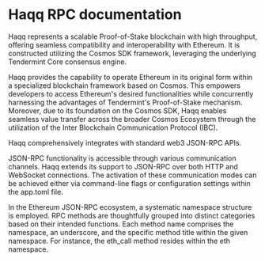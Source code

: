 # Haqq RPC documentation

Haqq represents a scalable Proof-of-Stake blockchain with high throughput, offering seamless compatibility and interoperability with Ethereum. It is constructed utilizing the Cosmos SDK framework, leveraging the underlying Tendermint Core consensus engine.

Haqq provides the capability to operate Ethereum in its original form within a specialized blockchain framework based on Cosmos. This empowers developers to access Ethereum's desired functionalities while concurrently harnessing the advantages of Tendermint's Proof-of-Stake mechanism. Moreover, due to its foundation on the Cosmos SDK, Haqq enables seamless value transfer across the broader Cosmos Ecosystem through the utilization of the Inter Blockchain Communication Protocol (IBC).

Haqq comprehensively integrates with standard web3 JSON-RPC APIs.

JSON-RPC functionality is accessible through various communication channels. Haqq extends its support to JSON-RPC over both HTTP and WebSocket connections. The activation of these communication modes can be achieved either via command-line flags or configuration settings within the app.toml file.&#x20;

In the Ethereum JSON-RPC ecosystem, a systematic namespace structure is employed. RPC methods are thoughtfully grouped into distinct categories based on their intended functions. Each method name comprises the namespace, an underscore, and the specific method title within the given namespace. For instance, the eth\_call method resides within the eth namespace.

